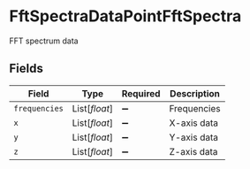 # FftSpectraDataPointFftSpectra

FFT spectrum data


## Fields

| Field              | Type               | Required           | Description        |
| ------------------ | ------------------ | ------------------ | ------------------ |
| `frequencies`      | List[*float*]      | :heavy_minus_sign: | Frequencies        |
| `x`                | List[*float*]      | :heavy_minus_sign: | X-axis data        |
| `y`                | List[*float*]      | :heavy_minus_sign: | Y-axis data        |
| `z`                | List[*float*]      | :heavy_minus_sign: | Z-axis data        |
